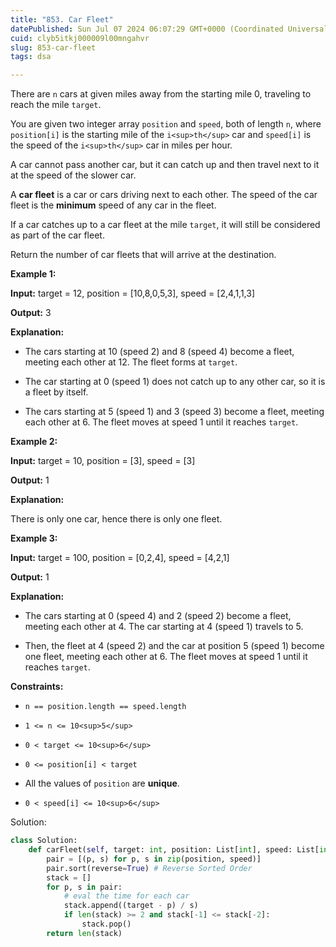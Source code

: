 ```yaml
---
title: "853. Car Fleet"
datePublished: Sun Jul 07 2024 06:07:29 GMT+0000 (Coordinated Universal Time)
cuid: clyb5itkj000009l00mngahvr
slug: 853-car-fleet
tags: dsa

---
```


There are `n` cars at given miles away from the starting mile 0, traveling to reach the mile `target`.

You are given two integer array `position` and `speed`, both of length `n`, where `position[i]` is the starting mile of the `i<sup>th</sup>` car and `speed[i]` is the speed of the `i<sup>th</sup>` car in miles per hour.

A car cannot pass another car, but it can catch up and then travel next to it at the speed of the slower car.

A **car fleet** is a car or cars driving next to each other. The speed of the car fleet is the **minimum** speed of any car in the fleet.

If a car catches up to a car fleet at the mile `target`, it will still be considered as part of the car fleet.

Return the number of car fleets that will arrive at the destination.

**Example 1:**

**Input:** target = 12, position = \[10,8,0,5,3\], speed = \[2,4,1,1,3\]

**Output:** 3

**Explanation:**

* The cars starting at 10 (speed 2) and 8 (speed 4) become a fleet, meeting each other at 12. The fleet forms at `target`.
    
* The car starting at 0 (speed 1) does not catch up to any other car, so it is a fleet by itself.
    
* The cars starting at 5 (speed 1) and 3 (speed 3) become a fleet, meeting each other at 6. The fleet moves at speed 1 until it reaches `target`.
    

**Example 2:**

**Input:** target = 10, position = \[3\], speed = \[3\]

**Output:** 1

**Explanation:**

There is only one car, hence there is only one fleet.

**Example 3:**

**Input:** target = 100, position = \[0,2,4\], speed = \[4,2,1\]

**Output:** 1

**Explanation:**

* The cars starting at 0 (speed 4) and 2 (speed 2) become a fleet, meeting each other at 4. The car starting at 4 (speed 1) travels to 5.
    
* Then, the fleet at 4 (speed 2) and the car at position 5 (speed 1) become one fleet, meeting each other at 6. The fleet moves at speed 1 until it reaches `target`.
    

**Constraints:**

* `n == position.length == speed.length`
    
* `1 <= n <= 10<sup>5</sup>`
    
* `0 < target <= 10<sup>6</sup>`
    
* `0 <= position[i] < target`
    
* All the values of `position` are **unique**.
    
* `0 < speed[i] <= 10<sup>6</sup>`
    

Solution:

```python
class Solution:
    def carFleet(self, target: int, position: List[int], speed: List[int]) -> int:
        pair = [(p, s) for p, s in zip(position, speed)]
        pair.sort(reverse=True) # Reverse Sorted Order
        stack = []
        for p, s in pair:
            # eval the time for each car
            stack.append((target - p) / s)
            if len(stack) >= 2 and stack[-1] <= stack[-2]:
                stack.pop()
        return len(stack)
```